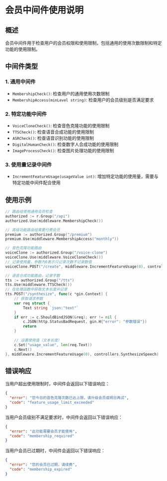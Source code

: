# 会员中间件使用说明

## 概述

会员中间件用于检查用户的会员权限和使用限制，包括通用的使用次数限制和特定功能的使用限制。

## 中间件类型

### 1. 通用中间件

- `MembershipCheck()`: 检查用户的通用使用次数限制
- `MembershipAccess(minLevel string)`: 检查用户的会员级别是否满足要求

### 2. 特定功能中间件

- `VoiceCloneCheck()`: 检查音色克隆功能的使用限制
- `TTSCheck()`: 检查语音合成功能的使用限制
- `ASRCheck()`: 检查语音识别功能的使用限制
- `DigitalHumanCheck()`: 检查数字人合成功能的使用限制
- `ImageProcessCheck()`: 检查图片处理功能的使用限制

### 3. 使用量记录中间件

- `IncrementFeatureUsage(usageValue int)`: 增加特定功能的使用量，需要与特定功能中间件配合使用

## 使用示例

```go
// 路由组使用通用会员检查
authorized := r.Group("/api")
authorized.Use(middleware.MembershipCheck())

// 高级功能路由组需要付费会员
premium := authorized.Group("/premium")
premium.Use(middleware.MembershipAccess("monthly"))

// 音色克隆功能路由
voiceClone := authorized.Group("/voice-clone")
voiceClone.Use(middleware.VoiceCloneCheck())
// 记录使用量，参数为0表示只记录次数不记录数值
voiceClone.POST("/create", middleware.IncrementFeatureUsage(0), controllers.CreateVoiceClone)

// 语音合成功能路由，记录字数
tts := authorized.Group("/tts")
tts.Use(middleware.TTSCheck())
// 在处理函数中获取文本长度并记录
tts.POST("/synthesize", func(c *gin.Context) {
    // 获取请求参数
    var req struct {
        Text string `json:"text"`
    }
    if err := c.ShouldBindJSON(&req); err != nil {
        c.JSON(http.StatusBadRequest, gin.H{"error": "参数错误"})
        return
    }
    
    // 设置使用值（文本长度）
    c.Set("usage_value", len(req.Text))
    c.Next()
}, middleware.IncrementFeatureUsage(0), controllers.SynthesizeSpeech)
```

## 错误响应

当用户超出使用限制时，中间件会返回以下错误响应：

```json
{
  "error": "您今日的音色克隆次数已达上限，请升级会员或明日再试",
  "code": "feature_usage_limit_exceeded"
}
```

当用户会员级别不满足要求时，中间件会返回以下错误响应：

```json
{
  "error": "此功能需要会员才能使用",
  "code": "membership_required"
}
```

当用户会员已过期时，中间件会返回以下错误响应：

```json
{
  "error": "您的会员已过期，请续费",
  "code": "membership_expired"
}
```